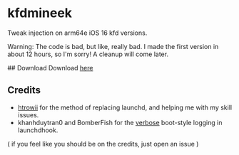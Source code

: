 # kfdmineek

Tweak injection on arm64e iOS 16 kfd versions.

Warning: The code is bad, but like, really bad. I made the first version in about 12 hours, so I'm sorry! A cleanup will come later.

## Download
Download [here](https://cdn.mineek.dev/strap/kfdmineek.tipa)

## Credits
- [htrowii](https://twitter.com/htrowii) for the method of replacing launchd, and helping me with my skill issues.
- khanhduytran0 and BomberFish for the [verbose](https://github.com/khanhduytran0/FBWrite.git) boot-style logging in launchdhook.

( if you feel like you should be on the credits, just open an issue )
